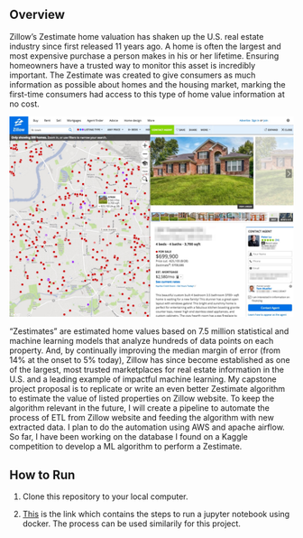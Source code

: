 <h2> Overview </h2>
Zillow’s Zestimate home valuation has shaken up the U.S. real estate industry since first released 11 years ago.
A home is often the largest and most expensive purchase a person makes in his or her lifetime. Ensuring homeowners have a trusted way to monitor this asset is incredibly important. The Zestimate was created to give consumers as much information as possible about homes and the housing market, marking the first-time consumers had access to this type of home value information at no cost.

![Certificate.PNG](https://github.com/Shayan-ShA/Zestimate_Project/blob/main/Image/zillow-review-story-12.jpg)

“Zestimates” are estimated home values based on 7.5 million statistical and machine learning models that analyze hundreds of data points on each property. And, by continually improving the median margin of error (from 14% at the onset to 5% today), Zillow has since become established as one of the largest, most trusted marketplaces for real estate information in the U.S. and a leading example of impactful machine learning.
My capstone project proposal is to replicate or write an even better Zestimate algorithm to estimate the value of listed properties on Zillow website. To keep the algorithm relevant in the future, I will create a pipeline to automate the process of ETL from Zillow website and feeding the algorithm with new extracted data.
I plan to do the automation using AWS and apache airflow. So far, I have been working on the database I found on a Kaggle competition to develop a ML algorithm to perform a Zestimate.
<h2> How to Run </h2>
<ol>
 <li> Clone this repository to your local computer.</li>
 <li> 

  [This](https://github.com/codingforentrepreneurs/Jupyter-x-Docker-on-Heroku) is the link which contains the steps to run a jupyter notebook using docker. The process can be used similarily for this project.
 
</li>
</ol>
